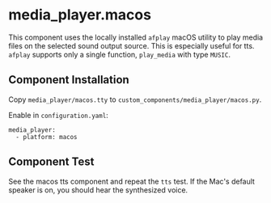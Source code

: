 # media_player.macos

This component uses the locally installed `afplay` macOS utility to play media files on the selected sound output source.
This is especially useful for tts. `afplay` supports only a single function, `play_media` with type `MUSIC`.

## Component Installation

Copy `media_player/macos.tty` to `custom_components/media_player/macos.py`.

Enable in `configuration.yaml`:

```
media_player:
  - platform: macos
```

## Component Test

See the macos tts component and repeat the `tts` test. If the Mac's default speaker is on, you should hear the synthesized voice.
